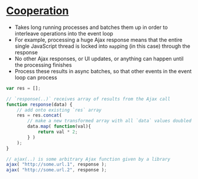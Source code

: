 # [Cooperation](https://github.com/getify/You-Dont-Know-JS/blob/master/async%20%26%20performance/ch1.md#cooperation)

* Takes long running processes and batches them up in order to interleave operations into the event loop
* For example, processing a huge Ajax response means that the entire single JavaScript thread is locked into `map`ping (in this case) through the response
* No other Ajax responses, or UI updates, or anything can happen until the processing finishes
* Process these results in async batches, so that other events in the event loop can process

```javascript
var res = [];

// `response(..)` receives array of results from the Ajax call
function response(data) {
	// add onto existing `res` array
	res = res.concat(
		// make a new transformed array with all `data` values doubled
		data.map( function(val){
			return val * 2;
		} )
	);
}

// ajax(..) is some arbitrary Ajax function given by a library
ajax( "http://some.url.1", response );
ajax( "http://some.url.2", response );
```
